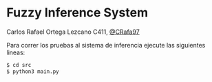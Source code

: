 # Fuzzy Inference System

Carlos Rafael Ortega Lezcano C411, [@CRafa97](https://github.com/CRafa97)

Para correr los pruebas al sistema de inferencia ejecute las siguientes lineas:

```bash
$ cd src
$ python3 main.py
```